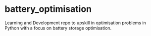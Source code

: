 # battery_optimisation
Learning and Development repo to upskill in optimisation problems in Python with a focus on battery storage optimisation. 
